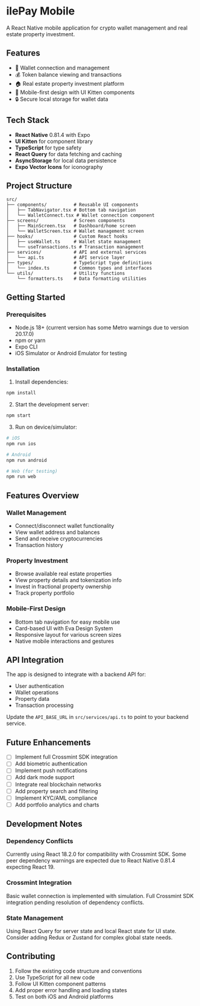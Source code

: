 # ilePay Mobile

A React Native mobile application for crypto wallet management and real estate property investment.

## Features

- 🔗 Wallet connection and management
- 💰 Token balance viewing and transactions
- 🏠 Real estate property investment platform
- 📱 Mobile-first design with UI Kitten components
- 🔒 Secure local storage for wallet data

## Tech Stack

- **React Native** 0.81.4 with Expo
- **UI Kitten** for component library
- **TypeScript** for type safety
- **React Query** for data fetching and caching
- **AsyncStorage** for local data persistence
- **Expo Vector Icons** for iconography

## Project Structure

```
src/
├── components/          # Reusable UI components
│   ├── TabNavigator.tsx # Bottom tab navigation
│   └── WalletConnect.tsx # Wallet connection component
├── screens/             # Screen components
│   ├── MainScreen.tsx   # Dashboard/home screen
│   └── WalletScreen.tsx # Wallet management screen
├── hooks/               # Custom React hooks
│   ├── useWallet.ts     # Wallet state management
│   └── useTransactions.ts # Transaction management
├── services/            # API and external services
│   └── api.ts           # API service layer
├── types/               # TypeScript type definitions
│   └── index.ts         # Common types and interfaces
└── utils/               # Utility functions
    └── formatters.ts    # Data formatting utilities
```

## Getting Started

### Prerequisites

- Node.js 18+ (current version has some Metro warnings due to version 20.17.0)
- npm or yarn
- Expo CLI
- iOS Simulator or Android Emulator for testing

### Installation

1. Install dependencies:
```bash
npm install
```

2. Start the development server:
```bash
npm start
```

3. Run on device/simulator:
```bash
# iOS
npm run ios

# Android  
npm run android

# Web (for testing)
npm run web
```

## Features Overview

### Wallet Management
- Connect/disconnect wallet functionality
- View wallet address and balances
- Send and receive cryptocurrencies
- Transaction history

### Property Investment
- Browse available real estate properties
- View property details and tokenization info
- Invest in fractional property ownership
- Track property portfolio

### Mobile-First Design
- Bottom tab navigation for easy mobile use
- Card-based UI with Eva Design System
- Responsive layout for various screen sizes
- Native mobile interactions and gestures

## API Integration

The app is designed to integrate with a backend API for:
- User authentication
- Wallet operations
- Property data
- Transaction processing

Update the `API_BASE_URL` in `src/services/api.ts` to point to your backend service.

## Future Enhancements

- [ ] Implement full Crossmint SDK integration
- [ ] Add biometric authentication
- [ ] Implement push notifications
- [ ] Add dark mode support
- [ ] Integrate real blockchain networks
- [ ] Add property search and filtering
- [ ] Implement KYC/AML compliance
- [ ] Add portfolio analytics and charts

## Development Notes

### Dependency Conflicts
Currently using React 18.2.0 for compatibility with Crossmint SDK. Some peer dependency warnings are expected due to React Native 0.81.4 expecting React 19.

### Crossmint Integration
Basic wallet connection is implemented with simulation. Full Crossmint SDK integration pending resolution of dependency conflicts.

### State Management
Using React Query for server state and local React state for UI state. Consider adding Redux or Zustand for complex global state needs.

## Contributing

1. Follow the existing code structure and conventions
2. Use TypeScript for all new code
3. Follow UI Kitten component patterns
4. Add proper error handling and loading states
5. Test on both iOS and Android platforms